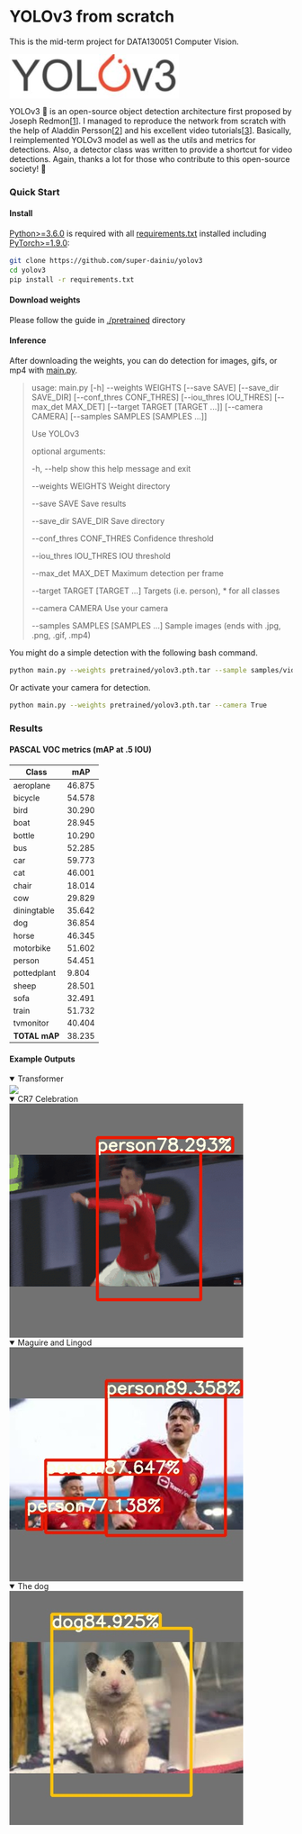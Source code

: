 # YOLOv3 from scratch

This is the mid-term project for DATA130051 Computer Vision. 

<img src="random/yolov3.JPG" align="center"/>

YOLOv3 🚀 is an open-source object detection architecture first proposed by Joseph Redmon[[1](https://pjreddie.com/)]. I managed to reproduce the network from scratch with the help of Aladdin Persson[[2](https://github.com/aladdinpersson/)] and his excellent video tutorials[[3](https://www.youtube.com/watch?v=Grir6TZbc1M)]. Basically, I reimplemented YOLOv3 model as well as the utils and metrics for detections. Also, a detector class was written to provide a shortcut for video detections. Again, thanks a lot for those who contribute to this open-source society! 🤗

### Quick Start

#### Install

[Python>=3.6.0](https://www.python.org/) is required with all [requirements.txt](./requirements.txt) installed including [PyTorch>=1.9.0](https://pytorch.org/get-started/locally/):

```bash
git clone https://github.com/super-dainiu/yolov3
cd yolov3
pip install -r requirements.txt
```

#### Download weights

Please follow the guide in [./pretrained](./pretrained) directory

#### Inference

After downloading the weights, you can do detection for images, gifs, or mp4 with [main.py](main.py).

>usage: main.py [-h] --weights WEIGHTS [--save SAVE] [--save_dir SAVE_DIR] [--conf_thres CONF_THRES] [--iou_thres IOU_THRES] [--max_det MAX_DET] [--target TARGET [TARGET ...]]
>          [--camera CAMERA] [--samples SAMPLES [SAMPLES ...]]
>
>Use YOLOv3
>
>optional arguments:
>
>-h, --help            show this help message and exit
>
>--weights WEIGHTS     Weight directory
>
>--save SAVE           Save results
>
>--save_dir SAVE_DIR   Save directory
>
>--conf_thres CONF_THRES
>                   Confidence threshold
>
>--iou_thres IOU_THRES
>                   IOU threshold
>
>--max_det MAX_DET     Maximum detection per frame
>
>--target TARGET [TARGET ...]
>                   Targets (i.e. person), * for all classes
>
>--camera CAMERA       Use your camera
>
>--samples SAMPLES [SAMPLES ...]
>                   Sample images (ends with .jpg, .png, .gif, .mp4)

You might do a simple detection with the following bash command.

```bash
python main.py --weights pretrained/yolov3.pth.tar --sample samples/video.mp4 samples/image_1.jpg samples/image_2.png samples/gif_1.gif --save True --save-dir outputs --target person car --conf_thres 0.7 --iou_thres 0.3 --max_det 10
```

Or activate your camera for detection.

```bash
python main.py --weights pretrained/yolov3.pth.tar --camera True
```

### Results

#### PASCAL VOC metrics (mAP at .5 IOU)

| Class         | mAP    |
| ------------- | ------ |
| aeroplane     | 46.875 |
| bicycle       | 54.578 |
| bird          | 30.290 |
| boat          | 28.945 |
| bottle        | 10.290 |
| bus           | 52.285 |
| car           | 59.773 |
| cat           | 46.001 |
| chair         | 18.014 |
| cow           | 29.829 |
| diningtable   | 35.642 |
| dog           | 36.854 |
| horse         | 46.345 |
| motorbike     | 51.602 |
| person        | 54.451 |
| pottedplant   | 9.804  |
| sheep         | 28.501 |
| sofa          | 32.491 |
| train         | 51.732 |
| tvmonitor     | 40.404 |
| **TOTAL mAP** | 38.235 |

#### Example Outputs

<details open>
<summary>Transformer</summary>
    <img src="random/transformer.gif" style="zoom:100%;" align="center" />
</details>

<details open>
<summary>CR7 Celebration</summary>
    <img src="random/ronaldo.gif" style="zoom:100%;" align="center" />
</details>

<details open>
<summary>Maguire and Lingod</summary>
    <img src="random/maguire.jpg" style="zoom:100%;" align="center"/>
</details>

<details open>
<summary>The dog</summary>
    <img src="random/dog.jpg" style="zoom:100%;" align="center" />
</details>
